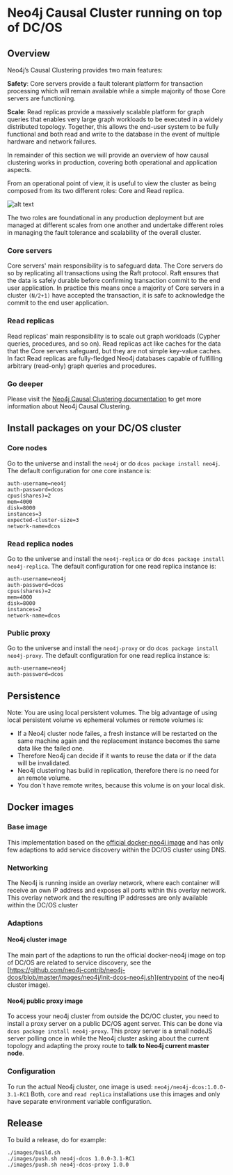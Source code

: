 # Neo4j Causal Cluster running on top of DC/OS
## Overview
Neo4j’s Causal Clustering provides two main features:

**Safety**: Core servers provide a fault tolerant platform for transaction processing which will remain available while a simple majority of those Core servers are functioning.

**Scale**: Read replicas provide a massively scalable platform for graph queries that enables very large graph workloads to be executed in a widely distributed topology.
Together, this allows the end-user system to be fully functional and both read and write to the database in the event of multiple hardware and network failures.

In remainder of this section we will provide an overview of how causal clustering works in production, covering both operational and application aspects.

From an operational point of view, it is useful to view the cluster as being composed from its two different roles: Core and Read replica.

![alt text](http://neo4j.com/docs/operations-manual/current/images/causal-clustering.png "causal clustering")

The two roles are foundational in any production deployment but are managed at different scales from one another and undertake different roles in managing the fault tolerance and scalability of the overall cluster.

### Core servers
Core servers' main responsibility is to safeguard data. The Core servers do so by replicating all transactions using the Raft protocol. Raft ensures that the data is safely durable before confirming transaction commit to the end user application. In practice this means once a majority of Core servers in a cluster `(N/2+1)` have accepted the transaction, it is safe to acknowledge the commit to the end user application.

### Read replicas
Read replicas' main responsibility is to scale out graph workloads (Cypher queries, procedures, and so on). Read replicas act like caches for the data that the Core servers safeguard, but they are not simple key-value caches. In fact Read replicas are fully-fledged Neo4j databases capable of fulfilling arbitrary (read-only) graph queries and procedures.

### Go deeper
Please visit the [Neo4j Causal Clustering documentation](http://neo4j.com/docs/operations-manual/beta/clustering-architecture/causal-cluster) to get more information about Neo4j Causal Clustering.

## Install packages on your DC/OS cluster
### Core nodes
Go to the universe and install the `neo4j` or do `dcos package install neo4j`. The default configuration for one core instance is:

```
auth-username=neo4j
auth-password=dcos
cpus(shares)=2
mem=4000
disk=8000
instances=3
expected-cluster-size=3
network-name=dcos
```

### Read replica nodes
Go to the universe and install the `neo4j-replica` or do `dcos package install neo4j-replica`. The default configuration for one read replica instance is:

```
auth-username=neo4j
auth-password=dcos
cpus(shares)=2
mem=4000
disk=8000
instances=2
network-name=dcos
```

### Public proxy
Go to the universe and install the `neo4j-proxy` or do `dcos package install neo4j-proxy`. The default configuration for one read replica instance is:

```
auth-username=neo4j
auth-password=dcos
```


## Persistence
Note: You are using local persistent volumes. The big advantage of using local persistent volume vs ephemeral volumes or remote volumes is:


- If a Neo4j cluster node failes, a fresh instance will be restarted on the same machine again and the replacement instance becomes the same data like the failed one.
- Therefore Neo4j can decide if it wants to reuse the data or if the data will be invalidated.
- Neo4j clustering has build in replication, therefore there is no need for an remote volume.
- You don`t have remote writes, because this volume is on your local disk.

## Docker images
### Base image
This implementation based on the [official docker-neo4j image](https://github.com/neo4j/docker-neo4j/tree/master/src/3.1) and has only few adaptions to add service discovery within the DC/OS cluster using DNS.

### Networking
The Neo4j is running inside an overlay network, where each container will receive an own IP address and exposes all ports within this overlay network. This overlay network and the resulting IP addresses are only available within the DC/OS cluster

### Adaptions
#### Neo4j cluster image
The main part of the adaptions to run the official docker-neo4j image on top of DC/OS are related to service discovery, see the [https://github.com/neo4j-contrib/neo4j-dcos/blob/master/images/neo4j/init-dcos-neo4j.sh](entrypoint of the neo4j cluster image).

#### Neo4j public proxy image
To access your neo4j cluster from outside the DC/OC cluster, you need to install a proxy server on a public DC/OS agent server. This can be done via `dcos package install neo4j-proxy`. This proxy server is a small nodeJS server polling once in while the Neo4j cluster asking about the current topology and adapting the proxy route to **talk to Neo4j current master node**.

### Configuration
To run the actual Neo4j cluster, one image is used: `neo4j/neo4j-dcos:1.0.0-3.1-RC1`
Both, `core` and `read replica` installations use this images and only have separate environment variable configuration.

## Release
To build a release, do for example:

```
./images/build.sh
./images/push.sh neo4j-dcos 1.0.0-3.1-RC1
./images/push.sh neo4j-dcos-proxy 1.0.0
```